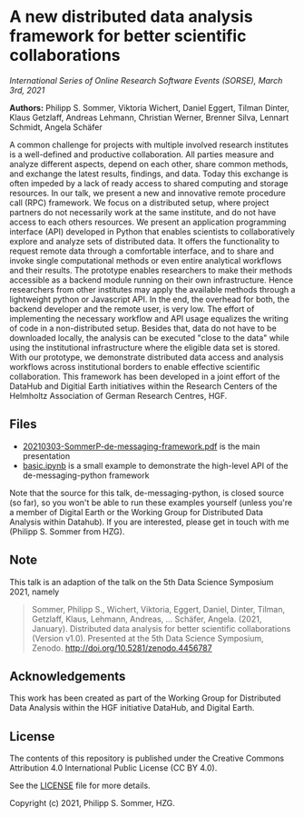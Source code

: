 # A new distributed data analysis framework for better scientific collaborations

_International Series of Online Research Software Events (SORSE), March 3rd, 2021_

**Authors:** Philipp S. Sommer, Viktoria Wichert, Daniel Eggert, Tilman Dinter,
Klaus Getzlaff, Andreas Lehmann, Christian Werner, Brenner Silva,
Lennart Schmidt, Angela Schäfer

A common challenge for projects with multiple involved research institutes is a well-defined and productive collaboration. All parties measure and analyze different aspects, depend on each other, share common methods, and exchange the latest results, findings, and data. Today this exchange is often impeded by a lack of ready access to shared computing and storage resources. In our talk, we present a new and innovative remote procedure call (RPC) framework. We focus on a distributed setup, where project partners do not necessarily work at the same institute, and do not have access to each others resources.
We present an application programming interface (API) developed in Python that enables scientists to collaboratively explore and analyze sets of distributed data. It offers the functionality to request remote data through a comfortable interface, and to share and invoke single computational methods or even entire analytical workflows and their results. The prototype enables researchers to make their methods accessible as a backend module running on their own infrastructure. Hence researchers from other institutes may apply the available methods through a lightweight python or Javascript API.  In the end, the overhead for both, the backend developer and the remote user, is very low. The effort of implementing the necessary workflow and API usage equalizes the writing of code in a non-distributed setup. Besides that, data do not have to be downloaded locally, the analysis can be executed "close to the data" while using the institutional infrastructure where the eligible data set is stored.
With our prototype, we demonstrate distributed data access and analysis workflows across institutional borders to enable effective scientific collaboration.
This framework has been developed in a joint effort of the DataHub and Digitial Earth initiatives within the Research Centers of the Helmholtz Association of German Research Centres, HGF.


## Files
- [20210303-SommerP-de-messaging-framework.pdf](20210303-SommerP-de-messaging-framework.pdf) is the main presentation
- [basic.ipynb](basic.ipynb) is a small example to demonstrate the high-level
  API of the de-messaging-python framework

Note that the source for this talk, de-messaging-python, is closed source
(so far), so you won't be able to run these examples yourself (unless you're a
member of Digital Earth or the Working Group for Distributed Data Analysis
within Datahub). If you are
interested, please get in touch with me (Philipp S. Sommer from HZG).

## Note

This talk is an adaption of the talk on the 5th Data Science Symposium 2021,
namely

> Sommer, Philipp S., Wichert, Viktoria, Eggert, Daniel, Dinter, Tilman, Getzlaff, Klaus, Lehmann, Andreas, … Schäfer, Angela. (2021, January). Distributed data analysis for better scientific collaborations (Version v1.0). Presented at the 5th Data Science Symposium, Zenodo. http://doi.org/10.5281/zenodo.4456787


## Acknowledgements

This work has been created as part of the Working Group for Distributed Data Analysis within the HGF initiative DataHub, and Digital Earth.


## License

The contents of this repository is published under the Creative Commons
Attribution 4.0 International Public License (CC BY 4.0).

See the [LICENSE](LICENSE) file for more details.

Copyright (c) 2021, Philipp S. Sommer, HZG.
